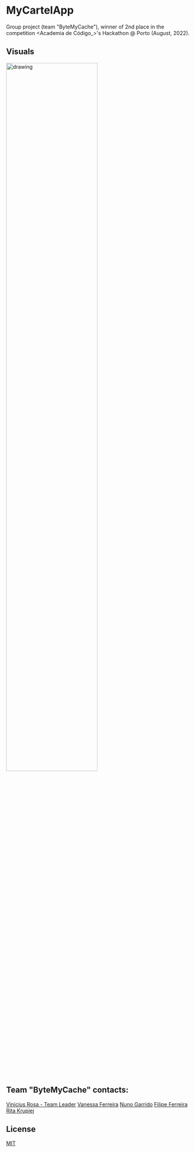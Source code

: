 # MyCartelApp
Group project (team "ByteMyCache"), winner of 2nd place in the competition <Academia de Código_>'s Hackathon @ Porto (August, 2022).

## Visuals
<img src="https://github.com/deviniciuss/MyCartel/blob/main/frontEnd/assets/images/siteGIF.gif" alt="drawing" width="70%"/>

## Team "ByteMyCache" contacts: 
[Vinicius Rosa - Team Leader](https://www.linkedin.com/in/deviniciuss/)
[Vanessa Ferreira](https://www.linkedin.com/in/vanessabio/)
[Nuno Garrido](https://www.linkedin.com/in/nunogarrido15/)
[Filipe Ferreira](https://www.linkedin.com/in/the-one-filipe-ferreira/)
[Rita Krupiej](https://www.linkedin.com/in/krpjrita/)

## License
[MIT](https://choosealicense.com/licenses/mit/)
